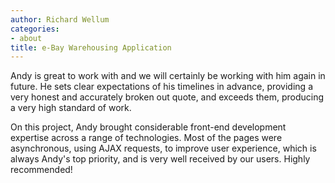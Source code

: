 ```yaml
---
author: Richard Wellum
categories:
- about
title: e-Bay Warehousing Application
---
```

Andy is great to work with and we will certainly be working with him again in future. He sets clear expectations of his timelines in advance, providing a very honest and accurately broken out quote, and exceeds them, producing a very high standard of work.

On this project, Andy brought considerable front-end development expertise across a range of technologies. Most of the pages were asynchronous, using AJAX requests, to improve user experience, which is always Andy's top priority, and is very well received by our users. Highly recommended!